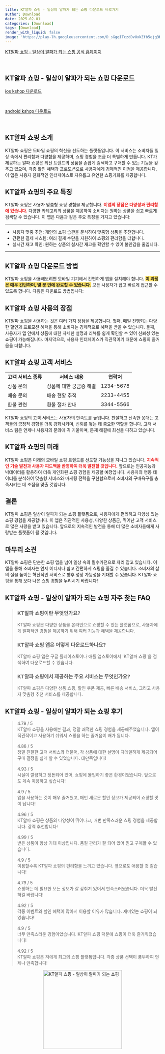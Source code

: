 ```yaml
---
title: KT알파 쇼핑 - 일상이 알파가 되는 쇼핑 다운로드 바로가기
author: Download
date: 2025-02-01
categories: [Download]
tags: [Download]
render_with_liquid: false
image: 'https://play-lh.googleusercontent.com/D_sGgqITczdDvUxkZfb5ejg3KBh6BkY0_8biX620oRxvhD-C7malJBmch4qE7jLEGW0=s256-rw'
---
```

<p><a class='click-button' title='KT알파 쇼핑 - 일상이 알파가 되는 쇼핑' href='https://www.kshop.co.kr/?srsltid=AfmBOorOCxpM-8dzv8L0Gpkr9tusyTSa9LN_d_7VkiQEVQ0exTA4gUd9' rel='nofollow'>KT알파 쇼핑 - 일상이 알파가 되는 쇼핑 공식 홈페이지</a></p><br>
<h2 id='KT알파 쇼핑 - 일상이 알파가 되는 쇼핑_다운로드'>KT알파 쇼핑 - 일상이 알파가 되는 쇼핑 다운로드</h2>
<p><a class="click-button ios" title="kshop 다운로드" href="https://apps.apple.com/kr/app/kt%EC%95%8C%ED%8C%8C-%EC%87%BC%ED%95%91-%EC%9D%BC%EC%83%81%EC%9D%B4-%EC%95%8C%ED%8C%8C%EA%B0%80-%EB%90%98%EB%8A%94-%EC%87%BC%ED%95%91/id1034727287" rel="nofollow">ios kshop 다운로드</a></p><br>
<p><a class="click-button android" title="kshop 다운로드" href="https://play.google.comhttps://play.google.com/store/apps/details?id=com.kth.kshop" rel="nofollow">android kshop 다운로드</a></p><br>


<h2 id='kt_alpha_shopping_intro'>KT알파 쇼핑 소개</h2>

<p>KT알파 쇼핑은 모바일 쇼핑의 혁신을 선도하는 플랫폼입니다. 이 서비스는 소비자들 일상 속에서 편리함과 다양함을 제공하며, 쇼핑 경험을 조금 더 특별하게 만듭니다. KT가 제공하는 알파 쇼핑은 최신 트렌드의 상품을 손쉽게 검색하고 구매할 수 있는 기능을 갖추고 있으며, 각종 할인 혜택과 프로모션으로 사용자에게 경제적인 이점을 제공합니다. 이 앱은 사용자 친화적인 인터페이스로 자유롭고 유연한 쇼핑기회를 제공합니다.</p>

<h2 id='features_of_kt_alpha_shopping'>KT알파 쇼핑의 주요 특징</h2>

<p>KT알파 쇼핑은 사용자 맞춤형 쇼핑 경험을 제공합니다. <b><span style="color: #ee2323;">이앱의 장점은 다양성과 편리함에 있습니다.</span></b> 다양한 카테고리의 상품을 제공하여 소비자는 원하는 상품을 쉽고 빠르게 검색할 수 있습니다. 이 앱은 다음과 같은 주요 특징을 가지고 있습니다:</p>

<hr />

<ul>
    <li>사용자 맞춤 추천: 개인의 쇼핑 습관을 분석하여 맞춤형 상품을 추천합니다.</li>
    <li>간편한 결제 시스템: 여러 결제 수단을 지원하여 쇼핑의 편리함을 더합니다.</li>
    <li>실시간 재고 확인: 원하는 상품의 실시간 재고를 확인할 수 있어 불안감을 줄입니다.</li>
</ul>

<hr />

<h2 id='kt_alpha_shopping_app_download'>KT알파 쇼핑 다운로드 방법</h2>

<p>KT알파 쇼핑을 사용해보려면 모바일 기기에서 간편하게 앱을 설치해야 합니다. <b><span style="background-color: #ffe066;">이 과정은 매우 간단하며, 몇 분 안에 완료할 수 있습니다.</span></b> 모든 사용자가 쉽고 빠르게 접근할 수 있도록 합니다. 다음은 다운로드 방법입니다:</p>

<h2 id='benefits_of_using_kt_alpha_shopping'>KT알파 쇼핑 사용의 장점</h2>

<p>KT알파 쇼핑을 사용하는 것은 여러 가지 장점을 제공합니다. 첫째, 매일 진행되는 다양한 할인과 프로모션 혜택을 통해 소비자는 경제적으로 혜택을 받을 수 있습니다. 둘째, 사용자가 앱 안에서 상품에 대한 자세한 설명과 리뷰를 쉽게 확인할 수 있어 신뢰성 있는 쇼핑이 가능해집니다. 마지막으로, 사용자 인터페이스가 직관적이기 때문에 쇼핑의 즐거움을 더합니다.</p>

<h2 id='kt_alpha_shopping_customer_service'>KT알파 쇼핑 고객 서비스</h2>

<table>
    <tr>
        <td style="text-align: center; height: 17px;"><b>고객 서비스 종류</b></td>
        <td style="text-align: center; height: 17px;"><b>서비스 내용</b></td>
        <td style="text-align: center; height: 17px;"><b>연락처</b></td>
    </tr>
    <tr>
        <td>상품 문의</td>
        <td>상품에 대한 궁금증 해결</td>
        <td>1234-5678</td>
    </tr>
    <tr>
        <td>배송 문의</td>
        <td>배송 현황 추적</td>
        <td>2233-4455</td>
    </tr>
    <tr>
        <td>환불 관련</td>
        <td>환불 절차 안내</td>
        <td>3344-5566</td>
    </tr>
</table>

<p>KT알파 쇼핑의 고객 서비스는 사용자의 만족도를 높입니다. 친절하고 신속한 응대는 고객들의 긍정적 경험을 더욱 강화시키며, 신뢰를 쌓는 데 중요한 역할을 합니다. 고객 서비스 팀은 언제나 사용자의 문의에 귀 기울이며, 문제 해결에 최선을 다하고 있습니다.</p>

<h2 id='future_of_kt_alpha_shopping'>KT알파 쇼핑의 미래</h2>

<p>KT알파 쇼핑은 미래의 모바일 쇼핑 트렌드를 선도할 가능성을 지니고 있습니다. <b><span style="color: #ee2323;">지속적인 기술 발전과 사용자 피드백을 반영하여 더욱 발전할 것입니다.</span></b> 앞으로는 인공지능과 빅데이터를 활용하여 더욱 개인화된 쇼핑 경험을 제공할 예정입니다. 사용자의 행동 데이터를 분석하여 맞춤형 서비스와 마케팅 전략을 구현함으로써 소비자의 구매욕구를 충족시키는 데 초점을 맞출 것입니다.</p>

<h2 id='conclusion'>결론</h2>

<p>KT알파 쇼핑은 일상이 알파가 되는 쇼핑 플랫폼으로, 사용자에게 편리하고 다양성 있는 쇼핑 경험을 제공합니다. 이 앱은 직관적인 사용성, 다양한 상품군, 뛰어난 고객 서비스로 많은 사랑을 받고 있습니다. 앞으로의 지속적인 발전을 통해 더 많은 소비자들에게 사랑받는 플랫폼이 될 것입니다.</p>

<h2 id='final_thoughts'>마무리 소견</h2>

<p>KT알파 쇼핑은 단순한 쇼핑 앱을 넘어 일상 속의 필수가전으로 자리 잡고 있습니다. 이 앱을 통해 소비자는 언제 어디서나 쉽고 간편하게 쇼핑을 즐길 수 있습니다. 소비자의 삶의 질을 높이는 혁신적인 서비스로 향후 성장 가능성을 기대할 수 있습니다. KT알파 쇼핑을 통해 보다 나은 쇼핑 경험을 누리시기 바랍니다!</p>


<h2 id='KT알파 쇼핑 - 일상이 알파가 되는 쇼핑_자주_찾는_FAQ'>KT알파 쇼핑 - 일상이 알파가 되는 쇼핑 자주 찾는 FAQ</h2>
<div itemscope="" itemtype="https://schema.org/FAQPage"> 
<blockquote> 
<div itemscope="" itemprop="mainEntity" itemtype="https://schema.org/Question"> 
<h3 itemprop="name">KT알파 쇼핑이란 무엇인가요?</h3> 
<div itemscope="" itemprop="acceptedAnswer" itemtype="https://schema.org/Answer"> 
<span itemprop="text"> 
<p>KT알파 쇼핑은 다양한 상품을 온라인으로 쇼핑할 수 있는 플랫폼으로, 사용자에게 알파적인 경험을 제공하기 위해 여러 기능과 혜택을 제공합니다.</p> 
</span> 
</div> 
</div> 

<div itemscope="" itemprop="mainEntity" itemtype="https://schema.org/Question"> 
<h3 itemprop="name">KT알파 쇼핑 앱은 어떻게 다운로드하나요?</h3> 
<div itemscope="" itemprop="acceptedAnswer" itemtype="https://schema.org/Answer"> 
<span itemprop="text"> 
<p>KT알파 쇼핑 앱은 구글 플레이스토어나 애플 앱스토어에서 'KT알파 쇼핑'을 검색하여 다운로드할 수 있습니다.</p> 
</span> 
</div> 
</div> 

<div itemscope="" itemprop="mainEntity" itemtype="https://schema.org/Question"> 
<h3 itemprop="name">KT알파 쇼핑에서 제공하는 주요 서비스는 무엇인가요?</h3> 
<div itemscope="" itemprop="acceptedAnswer" itemtype="https://schema.org/Answer"> 
<span itemprop="text"> 
<p>KT알파 쇼핑은 다양한 상품 쇼핑, 할인 쿠폰 제공, 빠른 배송 서비스, 그리고 사용자 맞춤형 추천 서비스를 제공합니다.</p> 
</span> 
</div> 
</div> 
</blockquote> 
</div>
<h2 id='KT알파 쇼핑 - 일상이 알파가 되는 쇼핑_후기'>KT알파 쇼핑 - 일상이 알파가 되는 쇼핑 후기</h2>
<div itemscope itemtype="https://schema.org/Product">
  <blockquote>
  <div itemprop="review" itemscope itemtype="https://schema.org/Review">
      <div itemprop="reviewRating" itemscope itemtype="https://schema.org/Rating"> <span itemprop="ratingValue">4.79</span> / <span itemprop="bestRating">5</span> </div>
      <span itemprop="reviewBody">KT알파 쇼핑을 사용해본 결과, 정말 쾌적한 쇼핑 경험을 제공해주었습니다. 앱이 직관적이고 사용하기 쉬워서 쇼핑을 하는 즐거움이 배가 됩니다.</span>
  </div>
  <br>
  <div itemprop="review" itemscope itemtype="https://schema.org/Review">
      <div itemprop="reviewRating" itemscope itemtype="https://schema.org/Rating"> <span itemprop="ratingValue">4.88</span> / <span itemprop="bestRating">5</span> </div>
      <span itemprop="reviewBody">정말 친절한 고객 서비스와 더불어, 각 상품에 대한 설명이 디테일하게 제공되어 구매 결정을 쉽게 할 수 있었습니다. 대만족입니다!</span>
  </div>
  <br>
  <div itemprop="review" itemscope itemtype="https://schema.org/Review">
      <div itemprop="reviewRating" itemscope itemtype="https://schema.org/Rating"> <span itemprop="ratingValue">4.93</span> / <span itemprop="bestRating">5</span> </div>
      <span itemprop="reviewBody">시설이 깔끔하고 정돈되어 있어, 쇼핑에 몰입하기 좋은 환경이었습니다. 앞으로도 계속 이용하고 싶습니다!</span>
  </div>
  <br>
  <div itemprop="review" itemscope itemtype="https://schema.org/Review">
      <div itemprop="reviewRating" itemscope itemtype="https://schema.org/Rating"> <span itemprop="ratingValue">4.9</span> / <span itemprop="bestRating">5</span> </div>
      <span itemprop="reviewBody">앱을 사용하는 것이 매우 즐거웠고, 매번 새로운 할인 정보가 제공되어 쇼핑할 맛이 납니다!</span>
  </div>
  <br>
  <div itemprop="review" itemscope itemtype="https://schema.org/Review">
      <div itemprop="reviewRating" itemscope itemtype="https://schema.org/Rating"> <span itemprop="ratingValue">4.96</span> / <span itemprop="bestRating">5</span> </div>
      <span itemprop="reviewBody">KT알파 쇼핑은 상품의 다양성이 뛰어나고, 매번 만족스러운 쇼핑 경험을 제공합니다. 강력 추천합니다!</span>
  </div>
  <br>
  <div itemprop="review" itemscope itemtype="https://schema.org/Review">
      <div itemprop="reviewRating" itemscope itemtype="https://schema.org/Rating"> <span itemprop="ratingValue">4.99</span> / <span itemprop="bestRating">5</span> </div>
      <span itemprop="reviewBody">받은 상품이 항상 기대 이상입니다. 품질 관리가 잘 되어 있어 믿고 구매할 수 있습니다.</span>
  </div>
  <br>
  <div itemprop="review" itemscope itemtype="https://schema.org/Review">
      <div itemprop="reviewRating" itemscope itemtype="https://schema.org/Rating"> <span itemprop="ratingValue">4.9</span> / <span itemprop="bestRating">5</span> </div>
      <span itemprop="reviewBody">이용할수록 KT알파 쇼핑의 편리함을 느끼고 있습니다. 앞으로도 애용할 것 같습니다!</span>
  </div>
  <br>
  <div itemprop="review" itemscope itemtype="https://schema.org/Review">
      <div itemprop="reviewRating" itemscope itemtype="schema.org/Rating"> <span itemprop="ratingValue">4.79</span> / <span itemprop="bestRating">5</span> </div>
      <span itemprop="reviewBody">쇼핑하는 데 필요한 모든 정보가 잘 갖춰져 있어서 만족스러웠습니다. 더욱 발전하길 바랍니다!</span>
  </div>
  <br>
  <div itemprop="review" itemscope itemtype="https://schema.org/Review">
      <div itemprop="reviewRating" itemscope itemtype="https://schema.org/Rating"> <span itemprop="ratingValue">4.92</span> / <span itemprop="bestRating">5</span> </div>
      <span itemprop="reviewBody">각종 이벤트와 할인 혜택이 많아서 이용할 이유가 많습니다. 재미있는 쇼핑이 되었습니다!</span>
  </div>
  <br>
  <div itemprop="review" itemscope itemtype="https://schema.org/Review">
      <div itemprop="reviewRating" itemscope itemtype="schema.org/Rating"> <span itemprop="ratingValue">4.9</span> / <span itemprop="bestRating">5</span> </div>
      <span itemprop="reviewBody">너무 만족스러운 경험이었습니다. KT알파 쇼핑 덕분에 쇼핑이 더욱 즐거워졌습니다!</span>
  </div>
  <br>
  <div itemprop="review" itemscope itemtype="https://schema.org/Review">
      <div itemprop="reviewRating" itemscope itemtype="schema.org/Rating"> <span itemprop="ratingValue">4.92</span> / <span itemprop="bestRating">5</span> </div>
      <span itemprop="reviewBody">KT알파 쇼핑은 저에게 최고의 쇼핑 플랫폼입니다. 각종 상품 선택이 풍부하여 언제나 만족합니다!</span>
  </div>
  </blockquote>
</div>
<figure class="image" style="display: flex; justify-content: center; align-items: center; margin: 0;"><img src="https://play-lh.googleusercontent.com/D_sGgqITczdDvUxkZfb5ejg3KBh6BkY0_8biX620oRxvhD-C7malJBmch4qE7jLEGW0=s256-rw" alt="KT알파 쇼핑 - 일상이 알파가 되는 쇼핑" width="256" height="256" style="max-width: 100%; height: auto;"></figure>